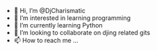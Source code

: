- 👋 Hi, I’m @DjCharismatic
- 👀 I’m interested in learning programming 
- 🌱 I’m currently learning Python
- 💞️ I’m looking to collaborate on djing related gits
- 📫 How to reach me ...

<!---
DjCharismatic/DjCharismatic is a ✨ special ✨ repository because its `README.md` (this file) appears on your GitHub profile.
You can click the Preview link to take a look at your changes.
--->
